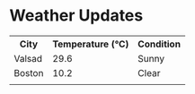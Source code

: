 # Weather Updates

<!-- WEATHER-UPDATE-START -->
<table><tr><th>City</th><th>Temperature (°C)</th><th>Condition</th></tr><tr><td>Valsad</td><td>29.6</td><td>Sunny</td></tr><tr><td>Boston</td><td>10.2</td><td>Clear</td></tr><tr><td></td><td></td><td></td></tr></table>
<!-- WEATHER-UPDATE-END -->
